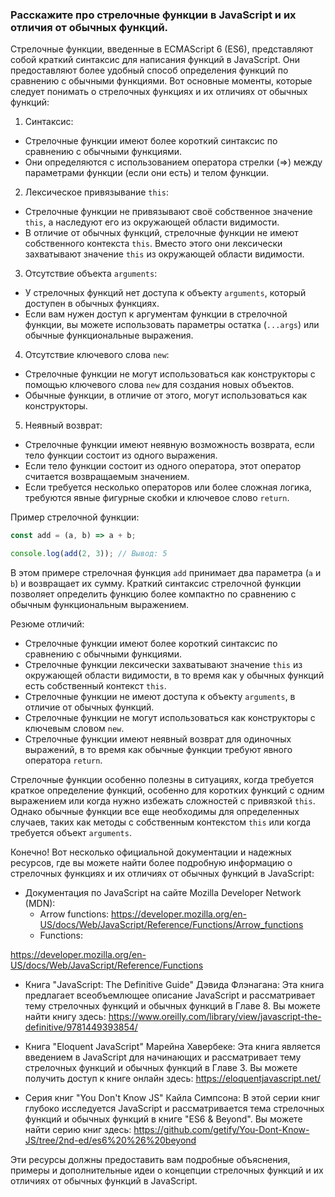 ### Расскажите про стрелочные функции в JavaScript и их отличия от обычных функций.

Стрелочные функции, введенные в ECMAScript 6 (ES6), представляют собой краткий синтаксис для написания функций в JavaScript. Они предоставляют более удобный способ определения функций по сравнению с обычными функциями. Вот основные моменты, которые следует понимать о стрелочных функциях и их отличиях от обычных функций:

1. Синтаксис:
- Стрелочные функции имеют более короткий синтаксис по сравнению с обычными функциями.
- Они определяются с использованием оператора стрелки (=>) между параметрами функции (если они есть) и телом функции.

2. Лексическое привязывание `this`:
- Стрелочные функции не привязывают своё собственное значение `this`, а наследуют его из окружающей области видимости.
- В отличие от обычных функций, стрелочные функции не имеют собственного контекста `this`. Вместо этого они лексически захватывают значение `this` из окружающей области видимости.

3. Отсутствие объекта `arguments`:
- У стрелочных функций нет доступа к объекту `arguments`, который доступен в обычных функциях.
- Если вам нужен доступ к аргументам функции в стрелочной функции, вы можете использовать параметры остатка (`...args`) или обычные функциональные выражения.

4. Отсутствие ключевого слова `new`:
- Стрелочные функции не могут использоваться как конструкторы с помощью ключевого слова `new` для создания новых объектов.
- Обычные функции, в отличие от этого, могут использоваться как конструкторы.

5. Неявный возврат:
- Стрелочные функции имеют неявную возможность возврата, если тело функции состоит из одного выражения.
- Если тело функции состоит из одного оператора, этот оператор считается возвращаемым значением.
- Если требуется несколько операторов или более сложная логика, требуются явные фигурные скобки и ключевое слово `return`.

Пример стрелочной функции:
```javascript
const add = (a, b) => a + b;

console.log(add(2, 3)); // Вывод: 5
```

В этом примере стрелочная функция `add` принимает два параметра (`a` и `b`) и возвращает их сумму. Краткий синтаксис стрелочной функции позволяет определить функцию более компактно по сравнению с обычным функциональным выражением.

Резюме отличий:
- Стрелочные функции имеют более короткий синтаксис по сравнению с обычными функциями.
- Стрелочные функции лексически захватывают значение `this` из окружающей области видимости, в то время как у обычных функций есть собственный контекст `this`.
- Стрелочные функции не имеют доступа к объекту `arguments`, в отличие от обычных функций.
- Стрелочные функции не могут использоваться как конструкторы с ключевым словом `new`.
- Стрелочные функции имеют неявный возврат для одиночных выражений, в то время как обычные функции требуют явного оператора `return`.

Стрелочные функции особенно полезны в ситуациях, когда требуется краткое определение функций, особенно для коротких функций с одним выражением или когда нужно избежать сложностей с привязкой `this`. Однако обычные функции все еще необходимы для определенных случаев, таких как методы с собственным контекстом `this` или когда требуется объект `arguments`.

Конечно! Вот несколько официальной документации и надежных ресурсов, где вы можете найти более подробную информацию о стрелочных функциях и их отличиях от обычных функций в JavaScript:

- Документация по JavaScript на сайте Mozilla Developer Network (MDN):
  - Arrow functions: https://developer.mozilla.org/en-US/docs/Web/JavaScript/Reference/Functions/Arrow_functions
  - Functions:

https://developer.mozilla.org/en-US/docs/Web/JavaScript/Reference/Functions

- Книга "JavaScript: The Definitive Guide" Дэвида Флэнагана: Эта книга предлагает всеобъемлющее описание JavaScript и рассматривает тему стрелочных функций и обычных функций в Главе 8. Вы можете найти книгу здесь: https://www.oreilly.com/library/view/javascript-the-definitive/9781449393854/

- Книга "Eloquent JavaScript" Марейна Хавербеке: Эта книга является введением в JavaScript для начинающих и рассматривает тему стрелочных функций и обычных функций в Главе 3. Вы можете получить доступ к книге онлайн здесь: https://eloquentjavascript.net/

- Серия книг "You Don't Know JS" Кайла Симпсона: В этой серии книг глубоко исследуется JavaScript и рассматривается тема стрелочных функций и обычных функций в книге "ES6 & Beyond". Вы можете найти серию книг здесь: https://github.com/getify/You-Dont-Know-JS/tree/2nd-ed/es6%20%26%20beyond

Эти ресурсы должны предоставить вам подробные объяснения, примеры и дополнительные идеи о концепции стрелочных функций и их отличиях от обычных функций в JavaScript.
